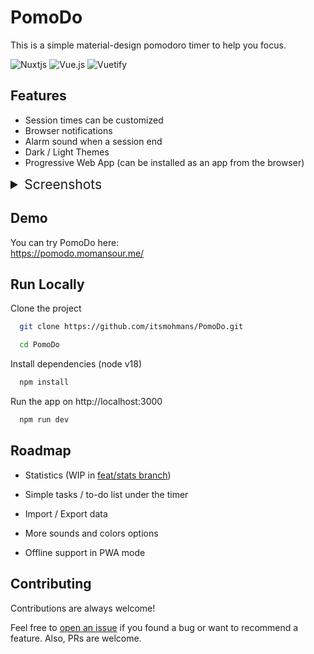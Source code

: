 
# PomoDo

This is a simple material-design pomodoro timer to help you focus.

![Nuxtjs](https://img.shields.io/badge/Nuxt-002E3B?style=for-the-badge&logo=nuxtdotjs&logoColor=#00DC82)
![Vue.js](https://img.shields.io/badge/vuejs-%2335495e.svg?style=for-the-badge&logo=vuedotjs&logoColor=%234FC08D)
![Vuetify](https://img.shields.io/badge/Vuetify-1867C0?style=for-the-badge&logo=vuetify&logoColor=AEDDFF)

## Features

- Session times can be customized
- Browser notifications
- Alarm sound when a session end
- Dark / Light Themes
- Progressive Web App (can be installed as an app from the browser)

<details>
<summary style='font-size: 21px'> Screenshots </summary>

  ![timer: dark theme](/screenshots/timer-dark.png)
  ![timer: light theme](/screenshots/timer-light.png)
  ![settings](/screenshots/settings.png)
</details>

## Demo

You can try PomoDo here:   
https://pomodo.momansour.me/

## Run Locally

Clone the project

```bash
  git clone https://github.com/itsmohmans/PomoDo.git

  cd PomoDo
```

Install dependencies (node v18)

```bash
  npm install
```

Run the app on http://localhost:3000

```bash
  npm run dev
```

## Roadmap

- Statistics (WIP in [feat/stats branch](https://github.com/itsmohmans/PomoDo/tree/feat/stats))

- Simple tasks / to-do list under the timer

- Import / Export data

- More sounds and colors options

- Offline support in PWA mode

## Contributing

Contributions are always welcome!

Feel free to [open an issue](https://github.com/itsmohmans/PomoDo/issues/new) if you found a bug or want to recommend a feature. Also, PRs are welcome.

